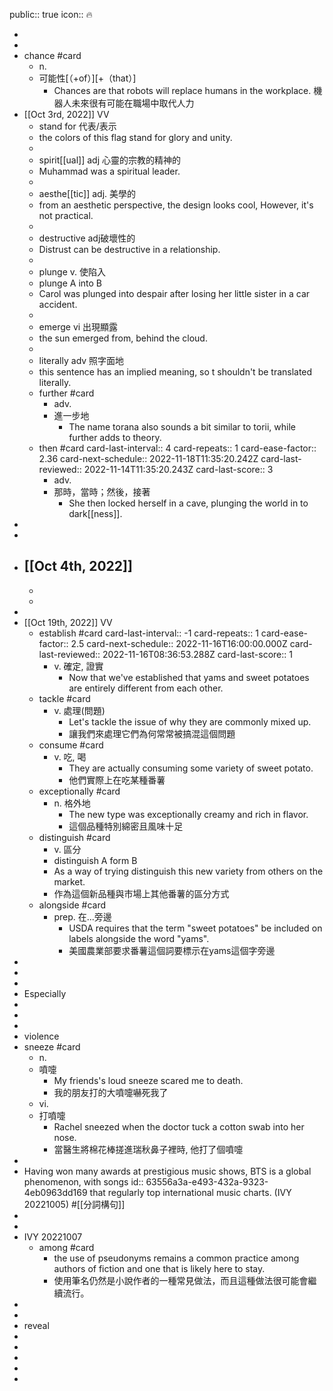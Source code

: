 public:: true
icon:: 🔥

-
-
- chance    #card
	- n.
	- 可能性[（+of）][+（that）]
		- Chances are that robots will replace humans in the workplace.
		  機器人未來很有可能在職場中取代人力
- [[Oct 3rd, 2022]] VV
	- stand for 代表/表示
	- the colors of this flag stand for glory and unity.
	-
	- spirit[[ual]] adj 心靈的宗教的精神的
	- Muhammad was a spiritual leader.
	-
	- aesthe[[tic]] adj. 美學的
	- from an aesthetic perspective, the design looks cool, However, it's not practical.
	-
	- destructive adj破壞性的
	- Distrust can be destructive in a relationship.
	-
	- plunge v. 使陷入
	- plunge A into B
	- Carol was plunged into despair after losing her little sister in a car accident.
	-
	- emerge vi 出現顯露
	- the sun emerged from, behind the cloud.
	-
	- literally adv 照字面地
	- this sentence has an implied meaning, so t shouldn't be translated literally.
	- further    #card
		- adv.
		- 進一步地
			- The name torana also sounds a bit similar to torii, while further adds to theory.
	- then #card
	  card-last-interval:: 4
	  card-repeats:: 1
	  card-ease-factor:: 2.36
	  card-next-schedule:: 2022-11-18T11:35:20.242Z
	  card-last-reviewed:: 2022-11-14T11:35:20.243Z
	  card-last-score:: 3
		- adv.
		- 那時，當時；然後，接著
			- She then locked herself in a cave, plunging the world in to dark[[ness]].
-
-
- [[Oct 4th, 2022]]
	-
	-
	-
-
- [[Oct 19th, 2022]] VV
	- establish #card
	  card-last-interval:: -1
	  card-repeats:: 1
	  card-ease-factor:: 2.5
	  card-next-schedule:: 2022-11-16T16:00:00.000Z
	  card-last-reviewed:: 2022-11-16T08:36:53.288Z
	  card-last-score:: 1
		- v. 確定, 證實
			- Now that we've established that yams and sweet potatoes are entirely different from each other.
	- tackle #card
		- v. 處理(問題)
			- Let's tackle the issue of why they are commonly mixed up.
			- 讓我們來處理它們為何常常被搞混這個問題
	- consume #card
		- v. 吃, 喝
			- They are actually consuming some variety of sweet potato.
			- 他們實際上在吃某種番薯
	- exceptionally #card
		- n. 格外地
			- The new type was exceptionally creamy and rich in flavor.
			- 這個品種特別綿密且風味十足
	- distinguish #card
		- v. 區分
		- distinguish A form B
		- As a way of trying distinguish this new variety from others on the market.
		- 作為這個新品種與市場上其他番薯的區分方式
	- alongside #card
		- prep. 在...旁邊
			- USDA requires that the term "sweet potatoes" be included on labels alongside the word "yams".
			- 美國農業部要求番薯這個詞要標示在yams這個字旁邊
-
-
-
- Especially
-
-
-
- violence
- sneeze #card
	- n.
	- 噴嚏
		- My friends's loud sneeze scared me to death.
		- 我的朋友打的大噴嚏嚇死我了
	- vi.
	- 打噴嚏
		- Rachel sneezed when the doctor tuck a cotton swab into her nose.
		- 當醫生將棉花棒搓進瑞秋鼻子裡時, 他打了個噴嚏
-
- Having won many awards at prestigious music shows, BTS is a global phenomenon, with songs
  id:: 63556a3a-e493-432a-9323-4eb0963dd169
  that regularly top international music charts. (IVY 20221005) #[[分詞構句]]
-
-
- IVY 20221007
	- among #card
		- the use of pseudonyms remains a common practice among authors of fiction and one that is likely here to stay.
		- 使用筆名仍然是小說作者的一種常見做法，而且這種做法很可能會繼續流行。
-
-
- reveal
-
-
-
-
-